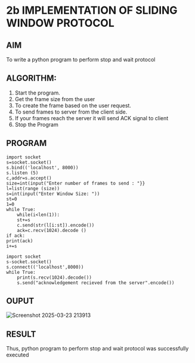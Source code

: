 # 2b IMPLEMENTATION OF SLIDING WINDOW PROTOCOL
## AIM
To write a python program to perform stop and wait protocol
## ALGORITHM:
1. Start the program.
2. Get the frame size from the user
3. To create the frame based on the user request.
4. To send frames to server from the client side.
5. If your frames reach the server it will send ACK signal to client
6. Stop the Program
## PROGRAM
```
import socket
s=socket.socket()
s.bind(('localhost', 8000))
s.listen (5)
c,addr=s.accept()
size=int(input("Enter number of frames to send : "}}
l=list(range (size))
s=int(input("Enter Window Size: "))
st=0
1=0
while True:
    while(i<len(1)):
    st+=s
    c.send(str(l[i:st]).encode())
    ack=c.recv(1024).decode ()
if ack:
print(ack)
i+=s
```
```
import socket
s-socket.socket()
s.connect(('localhost',8000))
while True:
    print(s.recv(1024).decode())
    s.send("acknowledgement recieved from the server".encode())
```
## OUPUT

![Screenshot 2025-03-23 213913](https://github.com/user-attachments/assets/b46a0f3f-d04c-4e27-b994-5624c55339b5)

## RESULT
Thus, python program to perform stop and wait protocol was successfully executed
